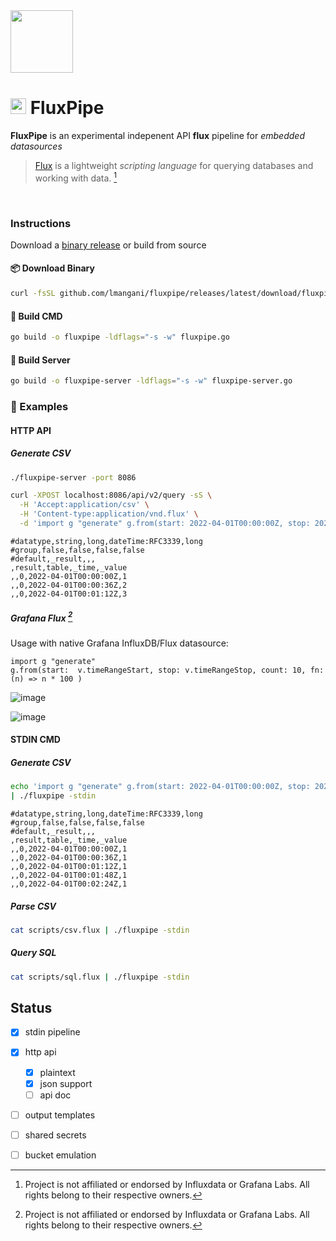 <img src="https://user-images.githubusercontent.com/1423657/161867564-4b3fc400-95e5-424c-9210-604d5671a85e.png" width=100 />

# <img src="https://user-images.githubusercontent.com/1423657/162334409-293641a0-712a-45b7-96f2-30f9ca3bc22e.gif" width=25 /> FluxPipe

**FluxPipe** is an experimental indepenent API **flux** pipeline for *embedded datasources*

> [Flux](https://github.com/influxdata/flux) is a lightweight *scripting language* for querying databases and working with data. [^1]


<br>

### Instructions
Download a [binary release](https://github.com/lmangani/fluxpipe/releases/) or build from source


#### 📦 Download Binary
```bash
curl -fsSL github.com/lmangani/fluxpipe/releases/latest/download/fluxpipe -O && chmod +x fluxpipe
```

#### 📖 Build CMD
```bash
go build -o fluxpipe -ldflags="-s -w" fluxpipe.go
```

#### 📖 Build Server
```bash
go build -o fluxpipe-server -ldflags="-s -w" fluxpipe-server.go
```

### 🐛 Examples
#### HTTP API
##### Generate CSV
```bash
./fluxpipe-server -port 8086

curl -XPOST localhost:8086/api/v2/query -sS \
  -H 'Accept:application/csv' \
  -H 'Content-type:application/vnd.flux' \
  -d 'import g "generate" g.from(start: 2022-04-01T00:00:00Z, stop: 2022-04-01T00:03:00Z, count: 3, fn: (n) => n)'
```
```flux
#datatype,string,long,dateTime:RFC3339,long
#group,false,false,false,false
#default,_result,,,
,result,table,_time,_value
,,0,2022-04-01T00:00:00Z,1
,,0,2022-04-01T00:00:36Z,2
,,0,2022-04-01T00:01:12Z,3
```

##### Grafana Flux [^1]
Usage with native Grafana InfluxDB/Flux datasource:
```
import g "generate" 
g.from(start:  v.timeRangeStart, stop: v.timeRangeStop, count: 10, fn: (n) => n * 100 )
```
![image](https://user-images.githubusercontent.com/1423657/162274743-b454d3e6-e678-43aa-8ad6-8d612f2857b5.png)

![image](https://user-images.githubusercontent.com/1423657/162428332-77d869a2-d02b-443d-a3ef-3df1fbf899f6.png)


#### STDIN CMD
##### Generate CSV
```bash
echo 'import g "generate" g.from(start: 2022-04-01T00:00:00Z, stop: 2022-04-01T00:03:00Z, count: 5, fn: (n) => 1)' \
| ./fluxpipe -stdin
```
```csv
#datatype,string,long,dateTime:RFC3339,long
#group,false,false,false,false
#default,_result,,,
,result,table,_time,_value
,,0,2022-04-01T00:00:00Z,1
,,0,2022-04-01T00:00:36Z,1
,,0,2022-04-01T00:01:12Z,1
,,0,2022-04-01T00:01:48Z,1
,,0,2022-04-01T00:02:24Z,1
```
##### Parse CSV
```bash
cat scripts/csv.flux | ./fluxpipe -stdin
```
##### Query SQL
```bash
cat scripts/sql.flux | ./fluxpipe -stdin
```



## Status
- [x] stdin pipeline
- [x] http api
  - [x] plaintext
  - [x] json support
  - [ ] api doc
- [ ] output templates
- [ ] shared secrets
- [ ] bucket emulation


[^1]: Project is not affiliated or endorsed by Influxdata or Grafana Labs. All rights belong to their respective owners.
